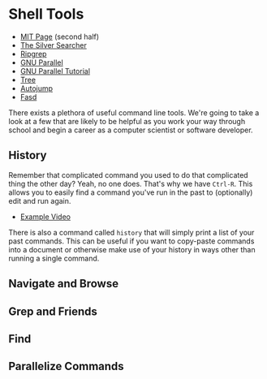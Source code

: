# Shell Tools

  - [MIT Page](https://missing.csail.mit.edu/2020/shell-tools/) (second half)
  - [The Silver Searcher](https://github.com/ggreer/the_silver_searcher)
  - [Ripgrep](https://github.com/BurntSushi/ripgrep)
  - [GNU Parallel](https://www.gnu.org/software/parallel/)
  - [GNU Parallel Tutorial](https://www.usenix.org/system/files/login/articles/105438-Tange.pdf)
  - [Tree](https://linux.die.net/man/1/tree)
  - [Autojump](https://github.com/wting/autojump)
  - [Fasd](https://github.com/clvv/fasd)

There exists a plethora of useful command line tools. We're going to take a look
at a few that are likely to be helpful as you work your way through school and
begin a career as a computer scientist or software developer.

## History

Remember that complicated command you used to do that complicated thing the
other day? Yeah, no one does. That's why we have `Ctrl-R`. This allows you to
easily find a command you've run in the past to (optionally) edit and run again.

  - [Example Video](https://youtu.be/Hj6Us07MTRM)

There is also a command called `history` that will simply print a list of your
past commands. This can be useful if you want to copy-paste commands into a
document or otherwise make use of your history in ways other than running a
single command.

## Navigate and Browse



## Grep and Friends



## Find



## Parallelize Commands



